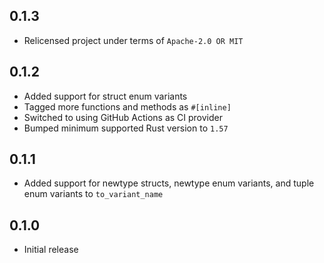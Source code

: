 0.1.3
-----
- Relicensed project under terms of `Apache-2.0 OR MIT`


0.1.2
-----
- Added support for struct enum variants
- Tagged more functions and methods as `#[inline]`
- Switched to using GitHub Actions as CI provider
- Bumped minimum supported Rust version to `1.57`


0.1.1
-----
- Added support for newtype structs, newtype enum variants, and tuple
  enum variants to `to_variant_name`


0.1.0
-----
- Initial release

